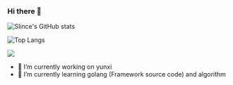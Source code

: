 
### Hi there 👋

![Slince's GitHub stats](https://github-readme-stats.vercel.app/api?username=tracesless&show_icons=true)

[^_^]:
  ![Top Langs](https://github-readme-stats.vercel.app/api/top-langs/?username=tracesless&layout=compact)

![](https://visitor-badge.glitch.me/badge?page_id=tracesless.readme)

- 🔭 I’m currently working on yunxi
- 🌱 I’m currently learning golang (Framework source code) and algorithm


